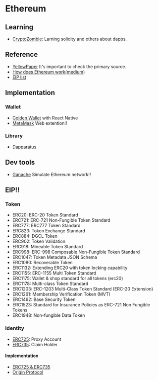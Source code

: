 # Ethereum

## Learning
- [CryptoZombie](https://cryptozombies.io/jp/course): Larning solidity and others about dapps.

## Reference
- [YellowPaper](https://ethereum.github.io/yellowpaper/paper.pdf) It's important to check the primary source.
- [How does Ethereum work(medium)](https://medium.com/@preethikasireddy/how-does-ethereum-work-anyway-22d1df506369)
- [EIP list](http://eips.ethereum.org/)

## Implementation
### Wallet
- [Golden Wallet](https://github.com/goldennetwork/golden-wallet-react-native) with React Native
- [MetaMask](https://metamask.io/) Web extention!!
### Library
- [Dapparatus](https://github.com/austintgriffith/dapparatus)

## Dev tools
- [Ganache](https://github.com/trufflesuite/ganache-cli)
Simulate Ethereum network!!

## EIP!!
### Token
- ERC20: ERC-20 Token Standard
- ERC721: ERC-721 Non-Fungible Token Standard
- ERC777: ERC777 Token Standard
- ERC823: Token Exchange Standard
- ERC884: DGCL Token
- ERC902: Token Validation
- ERC918: Mineable Token Standard
- ERC998: ERC-998 Composable Non-Fungible Token Standard
- ERC1047: Token Metadata JSON Schema
- ERC1080: Recoverable Token
- ERC1132: Extending ERC20 with token locking capability
- ERC1155: ERC-1155 Multi Token Standard
- ERC1175: Wallet & shop standard for all tokens (erc20)
- ERC1178: Multi-class Token Standard
- ERC1203: ERC-1203 Multi-Class Token Standard (ERC-20 Extension)
- ERC1261: Membership Verification Token (MVT)
- ERC1462: Base Security Token
- ERC1523: Standard for Insurance Policies as ERC-721 Non Fungible Tokens
- ERC1948: Non-fungible Data Token
### Identity
- [ERC725](https://github.com/ethereum/EIPs/issues/725): Proxy Account 
- [ERC735](https://github.com/ethereum/EIPs/issues/735): Claim Holder
#### Implementation
- [ERC725 & ERC735](https://github.com/trustfractal/erc725)
- [Origin Protocol](https://github.com/OriginProtocol/origin-playground)
